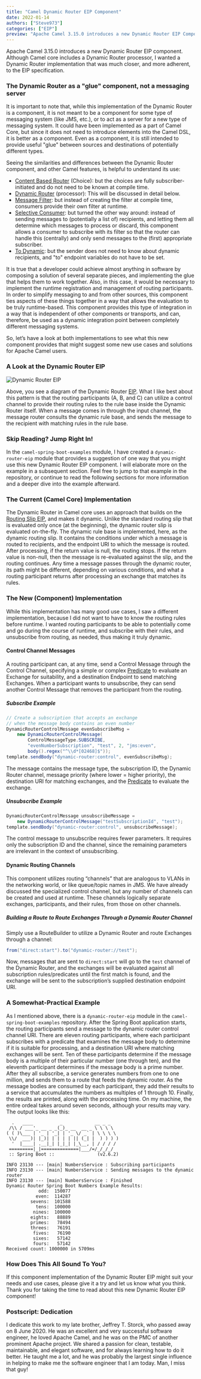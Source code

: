 ```yaml
---
title: "Camel Dynamic Router EIP Component"
date: 2022-01-14
authors: ["Steve973"]
categories: ["EIP"]
preview: "Apache Camel 3.15.0 introduces a new Dynamic Router EIP Component"
---
```


Apache Camel 3.15.0 introduces a new Dynamic Router EIP component.  Although Camel core includes a Dynamic Router processor, I wanted a Dynamic Router implementation that was much closer, and more adherent, to the EIP specification.

### The Dynamic Router as a "glue" component, not a messaging server

It is important to note that, while this implementation of the Dynamic Router is a component, it is not meant to be a component for some type of messaging system (like JMS, etc.), or to act as a server for a new type of messaging system.  It could have been implemented as a part of Camel Core, but since it does not need to introduce elements into the Camel DSL, it is better as a component.  Even as a component, it is still intended to provide useful "glue" between sources and destinations of potentially different types.

Seeing the similarities and differences between the Dynamic Router component, and other Camel features, is helpful to understand its use:

* [Content Based Router](/components/next/eips/choice-eip.html) (Choice): but the choices are fully subscriber-initiated and do not need to be known at compile time.
* [Dynamic Router](/components/next/eips/dynamicRouter-eip.html) (processor): This will be discussed in detail below.
* [Message Filter](/components/next/eips/filter-eip.html): but instead of creating the filter at compile time, consumers provide their own filter at runtime.
* [Selective Consumer](/components/next/eips/selective-consumer.html): but turned the other way around: instead of sending messages to (potentially a list of) recipients, and letting them all determine which messages to process or discard, this component allows a consumer to subscribe with its filter so that the router can handle this (centrally) and only send messages to the (first) appropriate subscriber.
* [To Dynamic](/components/next/eips/toD-eip.html): but the sender does not need to know about dynamic recipients, and "to" endpoint variables do not have to be set.

It is true that a developer could achieve almost anything in software by composing a solution of several separate pieces, and implementing the glue that helps them to work together.  Also, in this case, it would be necessary to implement the runtime registration and management of routing participants.  In order to simplify messaging to and from other sources, this component ties aspects of these things together in a way that allows the evaluation to be truly runtime-based.  This component provides this type of integration in a way that is independent of other components or transports, and can, therefore, be used as a dynamic integration point between completely different messaging systems.


So, let’s have a look at both implementations to see what this new component provides that might suggest some new use cases and solutions for Apache Camel users.


### A Look at the Dynamic Router EIP

![Dynamic Router EIP](https://www.enterpriseintegrationpatterns.com/img/DynamicRouter.gif)


Above, you see a diagram of the Dynamic Router [EIP](https://www.enterpriseintegrationpatterns.com/DynamicRouter.html).  What I like best about this pattern is that the routing participants (A, B, and C) can utilize a control channel to provide their routing rules to the rule base inside the Dynamic Router itself.  When a message comes in through the input channel, the message router consults the dynamic rule base, and sends the message to the recipient with matching rules in the rule base.


### Skip Reading? Jump Right In!

In the `camel-spring-boot-examples` module, I have created a `dynamic-router-eip` module that provides a suggestion of one way that you might use this new Dynamic Router EIP component.  I will elaborate more on the example in a subsequent section.  Feel free to jump to that example in the repository, or continue to read the following sections for more information and a deeper dive into the example afterward.


### The Current (Camel Core) Implementation

The Dynamic Router in Camel core uses an approach that builds on the [Routing Slip EIP](/components/next/eips/routingSlip-eip.html), and makes it dynamic. Unlike the standard routing slip that is evaluated only once (at the beginning), the dynamic router slip is evaluated on-the-fly.  The dynamic rule base is implemented, here, as the dynamic routing slip.  It contains the conditions under which a message is routed to recipients, and the endpoint URI to which the message is routed.  After processing, if the return value is null, the routing stops.  If the return value is non-null, then the message is re-evaluated against the slip, and the routing continues.  Any time a message passes through the dynamic router, its path might be different, depending on various conditions, and what a routing participant returns after processing an exchange that matches its rules.


### The New (Component) Implementation

While this implementation has many good use cases, I saw a different implementation, because I did not want to have to know the routing rules before runtime.  I wanted routing participants to be able to potentially come and go during the course of runtime, and subscribe with their rules, and unsubscribe from routing, as needed, thus making it truly dynamic.


#### Control Channel Messages

A routing participant can, at any time, send a Control Message through the Control Channel, specifying a simple or complex [Predicate](/manual/predicate.html) to evaluate an Exchange for suitability, and a destination Endpoint to send matching Exchanges.  When a participant wants to unsubscribe, they can send another Control Message that removes the participant from the routing.


##### Subscribe Example


```java
// Create a subscription that accepts an exchange
// when the message body contains an even number
DynamicRouterControlMessage evenSubscribeMsg =
    new DynamicRouterControlMessage(
        ControlMessageType.SUBSCRIBE,
        "evenNumberSubscription", "test", 2, "jms:even",
        body().regex("^\\d*[02468]$"));
template.sendBody("dynamic-router:control", evenSubscribeMsg);
```


The message contains the message type, the subscription ID, the Dynamic Router channel, message priority (where lower = higher priority), the destination URI for matching exchanges, and the [Predicate](/manual/predicate.html) to evaluate the exchange.


##### Unsubscribe Example


```java
DynamicRouterControlMessage unsubscribeMessage =
    new DynamicRouterControlMessage("testSubscriptionId", "test");
template.sendBody("dynamic-router:control", unsubscribeMessage);
```


The control message to unsubscribe requires fewer parameters.  It requires only the subscription ID and the channel, since the remaining parameters are irrelevant in the context of unsubscribing.


#### Dynamic Routing Channels

This component utilizes routing “channels” that are analogous to VLANs in the networking world, or like queue/topic names in JMS.  We have already discussed the specialized control channel, but any number of channels can be created and used at runtime.  These channels logically separate exchanges, participants, and their rules, from those on other channels.


##### Building a Route to Route Exchanges Through a Dynamic Router Channel

Simply use a RouteBuilder to utilize a Dynamic Router and route Exchanges through a channel:


```java
from("direct:start").to("dynamic-router://test");
```


Now, messages that are sent to `direct:start` will go to the `test` channel of the Dynamic Router, and the exchanges will be evaluated against all subscription rules/predicates until the first match is found, and the exchange will be sent to the subscription’s supplied destination endpoint URI.


### A Somewhat-Practical Example

As I mentioned above, there is a `dynamic-router-eip` module in the `camel-spring-boot-examples` repository.  After the Spring Boot application starts, the routing participants send a message to the dynamic router control channel URI.  There are eleven routing participants, where each participant subscribes with a predicate that examines the message body to determine if it is suitable for processing, and a destination URI where matching exchanges will be sent.  Ten of these participants determine if the message body is a multiple of their particular number (one through ten), and the eleventh participant determines if the message body is a prime number.  After they all subscribe, a service generates numbers from one to one million, and sends them to a route that feeds the dynamic router.  As the message bodies are consumed by each participant, they add their results to a service that accumulates the numbers as multiples of 1 through 10.  Finally, the results are printed, along with the processing time.  On my machine, the entire ordeal takes around seven seconds, although your results may vary.  The output looks like this:

```
  .   ____          _            __ _ _
 /\\ / ___'_ __ _ _(_)_ __  __ _ \ \ \ \
( ( )\___ | '_ | '_| | '_ \/ _` | \ \ \ \
 \\/  ___)| |_)| | | | | || (_| |  ) ) ) )
  '  |____| .__|_| |_|_| |_\__, | / / / /
 =========|_|==============|___/=/_/_/_/
 :: Spring Boot ::                (v2.6.2)

INFO 23130 --- [main] NumbersService : Subscribing participants
INFO 23130 --- [main] NumbersService : Sending messages to the dynamic router
INFO 23130 --- [main] NumbersService : Finished
Dynamic Router Spring Boot Numbers Example Results:
            odd:  150077
           even:  114287
         sevens:  101588
           tens:  100000
          nines:  100000
         eights:   88889
         primes:   78494
         threes:   76191
          fives:   76190
          sixes:   57142
          fours:   57142
Received count: 1000000 in 5709ms
```


### How Does This All Sound To You?

If this component implementation of the Dynamic Router EIP might suit your needs and use cases, please give it a try and let us know what you think.  Thank you for taking the time to read about this new Dynamic Router EIP component!


### Postscript: Dedication

I dedicate this work to my late brother, Jeffrey T. Storck, who passed away on 8 June 2020.  He was an excellent and very successful software engineer, he loved Apache Camel, and he was on the PMC of another prominent Apache project.  We shared a passion for clean, testable, maintainable, and elegant software, and for always learning how to do it better.  He taught me a lot, and he was probably the largest single influence in helping to make me the software engineer that I am today.  Man, I miss that guy!
